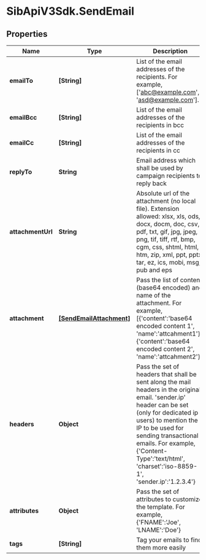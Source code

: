# SibApiV3Sdk.SendEmail

## Properties
Name | Type | Description | Notes
------------ | ------------- | ------------- | -------------
**emailTo** | **[String]** | List of the email addresses of the recipients. For example, [&#39;abc@example.com&#39;, &#39;asd@example.com&#39;]. | 
**emailBcc** | **[String]** | List of the email addresses of the recipients in bcc | [optional] 
**emailCc** | **[String]** | List of the email addresses of the recipients in cc | [optional] 
**replyTo** | **String** | Email address which shall be used by campaign recipients to reply back | [optional] 
**attachmentUrl** | **String** | Absolute url of the attachment (no local file). Extension allowed: xlsx, xls, ods, docx, docm, doc, csv, pdf, txt, gif, jpg, jpeg, png, tif, tiff, rtf, bmp, cgm, css, shtml, html, htm, zip, xml, ppt, pptx, tar, ez, ics, mobi, msg, pub and eps | [optional] 
**attachment** | [**[SendEmailAttachment]**](SendEmailAttachment.md) | Pass the list of content (base64 encoded) and name of the attachment. For example, [{&#39;content&#39;:&#39;base64 encoded content 1&#39;, &#39;name&#39;:&#39;attcahment1&#39;}, {&#39;content&#39;:&#39;base64 encoded content 2&#39;, &#39;name&#39;:&#39;attcahment2&#39;}]. | [optional] 
**headers** | **Object** | Pass the set of headers that shall be sent along the mail headers in the original email. &#39;sender.ip&#39; header can be set (only for dedicated ip users) to mention the IP to be used for sending transactional emails. For example, {&#39;Content-Type&#39;:&#39;text/html&#39;, &#39;charset&#39;:&#39;iso-8859-1&#39;, &#39;sender.ip&#39;:&#39;1.2.3.4&#39;} | [optional] 
**attributes** | **Object** | Pass the set of attributes to customize the template. For example, {&#39;FNAME&#39;:&#39;Joe&#39;, &#39;LNAME&#39;:&#39;Doe&#39;} | [optional] 
**tags** | **[String]** | Tag your emails to find them more easily | [optional] 


